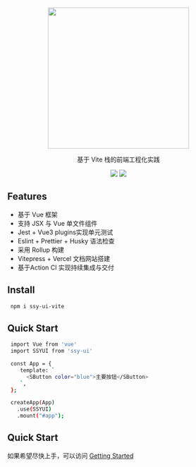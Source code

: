 <!--
 * @Author: ycshang
 * @Date: 2023-01-09 16:10:20
 * @LastEditors: ycshang
 * @LastEditTime: 2023-01-09 17:15:38
-->
<br>
<p align="center">
<img src="https://cdn.staticaly.com/gh/ycshang123/image-hosting@master/github_logo.1j9kvv7t60io.webp" style="width:320px;" />
</p>
<p align="center">
  基于 Vite 栈的前端工程化实践
</p>

<p align="center">
<img src="https://img.shields.io/github/license/ycshang123/ssy-ui-vite?color=%23b2ebf2&style=plastic">
<a href="https://codecov.io/github/ycshang123/ssy-ui-vite" >
<img src="https://codecov.io/github/ycshang123/ssy-ui-vite/branch/main/graph/badge.svg?token=8688BWSZCW"/>
</a>
</p>

## Features

- 基于 Vue 框架
- 支持 JSX 与 Vue 单文件组件
- Jest + Vue3 plugins实现单元测试
- Eslint + Prettier + Husky 语法检查
- 采用 Rollup 构建
- Vitepress + Vercel 文档网站搭建
- 基于Action CI 实现持续集成与交付

## Install

```bash
 npm i ssy-ui-vite
```

## Quick Start

```bash
 import Vue from 'vue'
 import SSYUI from 'ssy-ui'

 const App = {
    template: `
      <SButton color="blue">主要按钮</SButton>
    `,
 };

 createApp(App)
   .use(SSYUI)
   .mount("#app");
```

## Quick Start

如果希望尽快上手，可以访问 [Getting Started](https://ycshang-ui-vite.vercel.app/)
